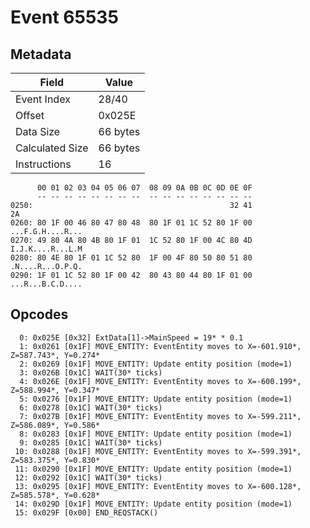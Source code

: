# Event 65535

## Metadata

| Field           | Value    |
|-----------------|----------|
| Event Index     | 28/40    |
| Offset          | 0x025E   |
| Data Size       | 66 bytes |
| Calculated Size | 66 bytes |
| Instructions    | 16       |

```
      00 01 02 03 04 05 06 07  08 09 0A 0B 0C 0D 0E 0F
      -- -- -- -- -- -- -- --  -- -- -- -- -- -- -- --
0250:                                            32 41                2A
0260: 80 1F 00 46 80 47 80 48  80 1F 01 1C 52 80 1F 00  ...F.G.H....R...
0270: 49 80 4A 80 4B 80 1F 01  1C 52 80 1F 00 4C 80 4D  I.J.K....R...L.M
0280: 80 4E 80 1F 01 1C 52 80  1F 00 4F 80 50 80 51 80  .N....R...O.P.Q.
0290: 1F 01 1C 52 80 1F 00 42  80 43 80 44 80 1F 01 00  ...R...B.C.D....
```

## Opcodes

```
  0: 0x025E [0x32] ExtData[1]->MainSpeed = 19* * 0.1
  1: 0x0261 [0x1F] MOVE_ENTITY: EventEntity moves to X=-601.910*, Z=587.743*, Y=0.274*
  2: 0x0269 [0x1F] MOVE_ENTITY: Update entity position (mode=1)
  3: 0x026B [0x1C] WAIT(30* ticks)
  4: 0x026E [0x1F] MOVE_ENTITY: EventEntity moves to X=-600.199*, Z=588.994*, Y=0.347*
  5: 0x0276 [0x1F] MOVE_ENTITY: Update entity position (mode=1)
  6: 0x0278 [0x1C] WAIT(30* ticks)
  7: 0x027B [0x1F] MOVE_ENTITY: EventEntity moves to X=-599.211*, Z=586.089*, Y=0.586*
  8: 0x0283 [0x1F] MOVE_ENTITY: Update entity position (mode=1)
  9: 0x0285 [0x1C] WAIT(30* ticks)
 10: 0x0288 [0x1F] MOVE_ENTITY: EventEntity moves to X=-599.391*, Z=583.375*, Y=0.830*
 11: 0x0290 [0x1F] MOVE_ENTITY: Update entity position (mode=1)
 12: 0x0292 [0x1C] WAIT(30* ticks)
 13: 0x0295 [0x1F] MOVE_ENTITY: EventEntity moves to X=-600.128*, Z=585.578*, Y=0.628*
 14: 0x029D [0x1F] MOVE_ENTITY: Update entity position (mode=1)
 15: 0x029F [0x00] END_REQSTACK()
```
